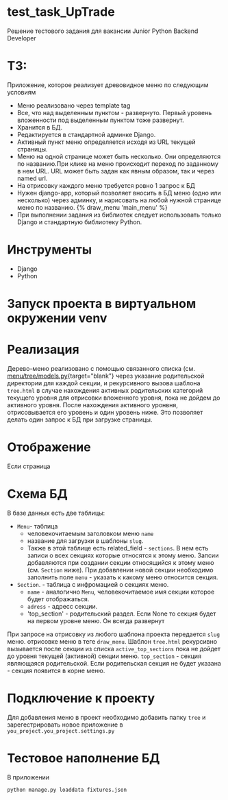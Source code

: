 # test_task_UpTrade
Решение тестового задания для вакансии Junior Python Backend Developer

# ТЗ:
Приложение, которое реализует древовидное меню по следующим условиям
- Меню реализовано через template tag
- Все, что над выделенным пунктом - развернуто. Первый уровень вложенности под выделенным пунктом тоже развернут.
- Хранится в БД.
- Редактируется в стандартной админке Django.
- Активный пункт меню определяется исходя из URL текущей страницы.
- Меню на одной странице может быть несколько. Они определяются по названию.При клике на меню происходит переход по заданному в нем URL. URL может быть задан как явным образом, так и через named url.
- На отрисовку каждого меню требуется ровно 1 запрос к БД
- Нужен django-app, который позволяет вносить в БД меню (одно или несколько) через админку, и нарисовать на любой нужной странице меню по названию.
 {% draw_menu 'main_menu' %}
- При выполнении задания из библиотек следует использовать только Django и стандартную библиотеку Python.

# Инструменты
- Django
- Python

# Запуск проекта в виртуальном окружении venv


# Реализация
Дерево-меню реализовано с помощью связанного списка (см. [menu/tree/models.py](https://github.com/akchau/test_task_UpTrade/blob/main/menu/tree/models.py#L42){target="blank"}  через указание родительской директории для каждой секции, и рекурсивного вызова шаблона `tree.html` в случае нахождения активных родительских категорий текущего уровня для отрисовки вложенного уровня, пока не дойдем до активного уровня. После нахождения активного уронвня, отрисовывается его уровень и один уровень ниже. Это позволяет делать один запрос к БД при загрузке страницы.

# Отображение
Если страница 

# Схема БД
В базе данных есть две таблицы:
- `Menu`- таблица 
    - человекочитаемым заголовком меню `name`
    - название для загрузки в шаблоны `slug`. 
    - Также в этой таблице есть related_field - `sections`. В нем есть записи о всех секциях которые относятся к этому меню. Запсии добавляются при создании секции относящийся к этому меню (см. `Section` ниже). При добавлении новой секции необходимо заполнить поле `menu` - указать к какому меню относится секция. 
- `Section`. - таблица с инфромацией о секциях меню. 
    - `name` - аналогично `Menu`, человекочитаемое имя секции которое будет отображаться.
    - `adress` - адресс секции.
    - 'top_section' - родительский раздел. Если None то секция будет на первом уровне меню. Он всегда развернут

При запросе на отрисовку из любого шаблона проекта передается `slug` меню. отрисовке меню в теге `draw_menu`.
Шаблон `tree.html` рекурсивно вызывается после секции из списка `active_top_sections` пока не дойдет до уровня текущей (активной) секции меню. `top_section` - секция являющаяся родительской. Если родительская секция не будет указана - секция появится в корне меню.


# Подключение к проекту
Для добавления меню в проект необходимо добавить папку `tree` и зарегестрировать новое приложение в `you_project.you_project.settings.py`


# Тестовое наполнение БД
В приложении 
```bash
python manage.py loaddata fixtures.json
```
